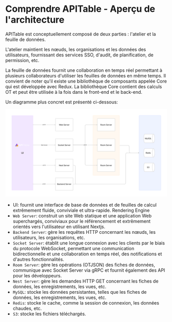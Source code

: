# Comprendre APITable - Aperçu de l'architecture

APITable est conceptuellement composé de deux parties : l'atelier et la feuille de données.

L'atelier maintient les nœuds, les organisations et les données des utilisateurs, fournissant des services SSO, d'audit, de planification, de permission, etc.

La feuille de données fournit une collaboration en temps réel permettant à plusieurs collaborateurs d'utiliser les feuilles de données en même temps. Il convient de noter qu'il existe une bibliothèque de composants appelée Core qui est développée avec Redux. La bibliothèque Core contient des calculs OT et peut être utilisée à la fois dans le front-end et le back-end.

Un diagramme plus concret est présenté ci-dessous:

![Architecture Overview](../static/architecture-overview.png)

- UI: fournit une interface de base de données et de feuilles de calcul extrêmement fluide, conviviale et ultra-rapide. <canvas> Rendering Engine
- `Web Server`: construit un site Web statique et une application Web superchargés, conviviaux pour le référencement et extrêmement orientés vers l'utilisateur en utilisant Nextjs.
- `Backend Server`: gère les requêtes HTTP concernant les nœuds, les utilisateurs, les organisations, etc.
- `Socket Server`: établit une longue connexion avec les clients par le biais du protocole WebSocket, permettant une communication bidirectionnelle et une collaboration en temps réel, des notifications et d'autres fonctionnalités.
- `Room Server`: gère les opérations (OTJSON) des fiches de données, communique avec Socket Server via gRPC et fournit également des API pour les développeurs.
- `Nest Server`: gère les demandes HTTP GET concernant les fiches de données, les enregistrements, les vues, etc.
- `MySQL`: stocke les données persistantes, telles que les fiches de données, les enregistrements, les vues, etc.
- `Redis`: stocke le cache, comme la session de connexion, les données chaudes, etc.
- `S3`: stocke les fichiers téléchargés.
